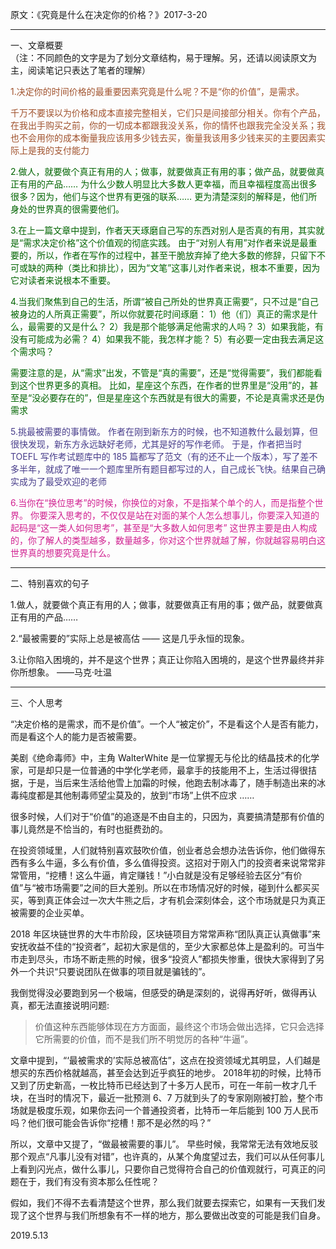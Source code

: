 原文：《究竟是什么在决定你的价格？》2017-3-20  

<hr>

一、文章概要  
（注：不同颜色的文字是为了划分文章结构，易于理解。另，还请以阅读原文为主，阅读笔记只表达了笔者的理解）  

<font color=#A0522D>1.决定你的时间价格的最重要因素究竟是什么呢？不是“你的价值”，是需求。

千万不要误以为价格和成本直接完整相关，它们只是间接部分相关。你有个产品，在我出手购买之前，你的一切成本都跟我没关系，你的情怀也跟我完全没关系；我也不会用你的成本衡量我应该用多少钱去买，衡量我该用多少钱来买的主要因素实际上是我的支付能力 </font>

<font color=#006400>2.做人，就要做个真正有用的人；做事，就要做真正有用的事；做产品，就要做真正有用的产品……
为什么少数人明显比大多数人更幸福，而且幸福程度高出很多很多？因为，他们与这个世界有更强的联系…… 更为清楚深刻的解释是，他们所身处的世界真的很需要他们。

3.在上一篇文章中提到，作者天天琢磨自己写的东西对别人是否真的有用，其实就是“需求决定价格”这个价值观的彻底实践。
由于“对别人有用”对作者来说是最重要的，所以，作者在写作的过程中，甚至干脆放弃掉了绝大多数的修辞，只留下不可或缺的两种（类比和排比），因为“文笔”这事儿对作者来说，根本不重要，因为它对读者来说根本不重要。

4.当我们聚焦到自己的生活，所谓“被自己所处的世界真正需要”，只不过是“自己被身边的人所真正需要”，所以你就要花时间琢磨：
1）他（们）真正的需求是什么，最需要的又是什么？
2）我是那个能够满足他需求的人吗？
3）如果我能，有没有可能成为必需？
4）如果我不能，我怎样才能？
5）有必要一定由我去满足这个需求吗？

需要注意的是，从“需求”出发，不管是“真的需要”，还是“觉得需要”，我们都能看到这个世界更多的真相。
比如，星座这个东西，在作者的世界里是“没用”的，甚至是“没必要存在的”，但是星座这个东西就是有很大的需要，不论是真需求还是伪需求 </font>

<font color=#483D8B>5.挑最被需要的事情做。
作者在刚到新东方的时候，也不知道教什么最划算，但很快发现，新东方永远缺好老师，尤其是好的写作老师。
于是，作者把当时 TOEFL 写作考试题库中的 185 篇都写了范文（有的还不止一个版本），写了差不多半年，就成了唯一一个题库里所有题目都写过的人，自己成长飞快。结果自己确实成为了最受欢迎的老师 </font>

<font color=#D02090>6.当你在“换位思考”的时候，你换位的对象，不是指某个单个的人，而是指整个世界。
你要深入思考的，不仅仅是站在对面的某个人怎么想事儿，你要深入知道的起码是“这一类人如何思考”，甚至是“大多数人如何思考”
这世界主要是由人构成的，你了解人的类型越多，数量越多，你对这个世界就越了解，你就越容易明白这世界真的想要究竟是什么。 </font>

<hr>

二、特别喜欢的句子  

1.做人，就要做个真正有用的人；做事，就要做真正有用的事；做产品，就要做真正有用的产品……

2.“最被需要的”实际上总是被高估 —— 这是几乎永恒的现象。

3.让你陷入困境的，并不是这个世界；真正让你陷入困境的，是这个世界最终并非你所想象。 ——马克·吐温

<hr>

三、个人思考

“决定价格的是需求，而不是价值”。一个人“被定价”，不是看这个人是否有能力，而是看这个人的能力是否被需要。

美剧《绝命毒师》中，主角 WalterWhite 是一位掌握无与伦比的结晶技术的化学家，可是却只是一位普通的中学化学老师，最拿手的技能用不上，生活过得很拮据，于是，当后来生活给他雪上加霜的时候，他跑去制冰毒了，随手制造出来的冰毒纯度都是其他制毒师望尘莫及的，放到“市场”上供不应求 ……

很多时候，人们对于“价值”的追逐是不由自主的，只因为，真要搞清楚那有价值的事儿竟然是不恰当的，有时也挺费劲的。

在投资领域里，人们就特别喜欢鼓吹价值，创业者总会想办法告诉你，他们做得东西有多么牛逼，多么有价值，多么值得投资。这招对于刚入门的投资者来说常常非常管用，“挖槽！这么牛逼，肯定赚钱！”小白就是没有足够经验去区分“有价值”与“被市场需要”之间的巨大差别。所以在市场情况好的时候，碰到什么都买买买，等到真正体会过一次大牛熊之后，才有机会深刻体会，这个市场就是只为真正被需要的企业买单。

2018 年区块链世界的大牛市阶段，区块链项目方常常声称“团队真正认真做事”来安抚收益不佳的“投资者”，起初大家是信的，至少大家都总体上是盈利的。可当牛市走到尽头，市场不断走熊的时候，很多“投资人”都损失惨重，很快大家得到了另外一个共识“只要说团队在做事的项目就是骗钱的”。

我倒觉得没必要跑到另一个极端，但感受的确是深刻的，说得再好听，做得再认真，都无法直接说明问题:

> 价值这种东西能够体现在方方面面，最终这个市场会做出选择，它只会选择它所需要的价值，而不是我们所不明觉厉的各种“牛逼”。

文章中提到，“‘最被需求的’实际总被高估”，这点在投资领域尤其明显，人们越是想买的东西价格就越高，甚至会达到近乎疯狂的地步。
2018年初的时候，比特币又到了历史新高，一枚比特币已经达到了十多万人民币，可在一年前一枚才几千块，在当时的情况下，最近一批预测 6、7 万就到头了的专家刚刚被打脸，整个市场就是极度乐观，如果你去问一个普通投资者，比特币一年后能到 100 万人民币吗？他们很可能会告诉你“挖槽！那不是必然的吗？”

所以，文章中又提了，“做最被需要的事儿”。
早些时候，我常常无法有效地反驳那个观点“凡事儿没有对错”，也许真的，从某个角度望过去，我们可以从任何事儿上看到闪光点，做什么事儿，只要你自己觉得符合自己的价值观就行，可真正的问题在于，我们有没有资本那么任性呢？

假如，我们不得不去看清楚这个世界，那么我们就要去探索它，如果有一天我们发现了这个世界与我们所想象有不一样的地方，那么要做出改变的可能是我们自身。

2019.5.13
